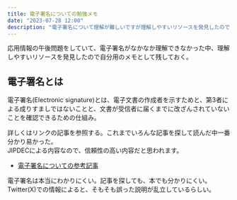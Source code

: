 ```yaml
---
title: 電子署名についての勉強メモ
date: "2023-07-28 12:00"
description: "電子署名について理解が難しいですが理解しやすいリソースを発見したのでメモ"
---
```


応用情報の午後問題をしていて、電子署名がなかなか理解できなかった中、理解しやすいリソースを発見したので自分用のメモとして残しておく。

## 電子署名とは

電子署名(Electronic signature)とは、電子文書の作成者を示すためと、第3者による成りすましではないことと、文書が受信者に届くまでに改ざんされていないことを確認できるための仕組み。

詳しくはリンクの記事を参照する。これまでいろんな記事を探して読んだ中一番分かり易かった。  
JIPDECによる内容なので、信頼性の高い内容だと思われます。

- [電子署名についての参考記事](https://www.jipdec.or.jp/project/research/why-e-signature/PKI-crypto-mechanism.html)

電子署名は本当にわかりにくい。記事を探しても、本でも分かりにくい。Twitter(X)での情報によると、そもそも誤った説明が乱立しているらしい。


